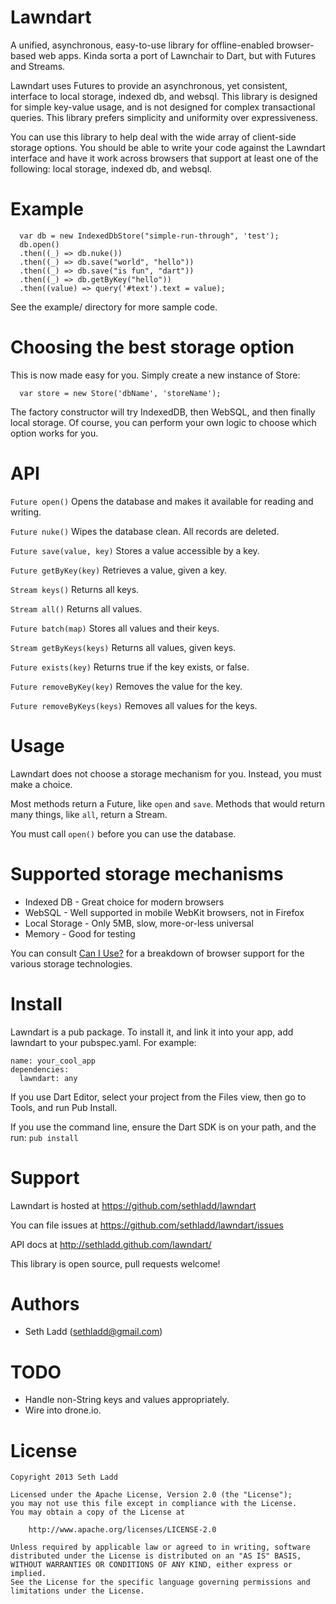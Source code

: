 # Lawndart

A unified, asynchronous, easy-to-use library for offline-enabled
browser-based web apps. Kinda sorta a port of Lawnchair to Dart,
but with Futures and Streams.

Lawndart uses Futures to provide an asynchronous, yet consistent,
interface to local storage, indexed db, and websql. This library is designed
for simple key-value usage, and is not designed for complex transactional
queries. This library prefers simplicity and uniformity over expressiveness.

You can use this library to help deal with the wide array of client-side
storage options. You should be able to write your code against the Lawndart
interface and have it work across browsers that support at least one of the
following: local storage, indexed db, and websql.

# Example
	  
	  var db = new IndexedDbStore("simple-run-through", 'test');
	  db.open()
	  .then((_) => db.nuke())
	  .then((_) => db.save("world", "hello"))
	  .then((_) => db.save("is fun", "dart"))
	  .then((_) => db.getByKey("hello"))
	  .then((value) => query('#text').text = value);
	  
See the example/ directory for more sample code.
	  
# Choosing the best storage option

This is now made easy for you. Simply create a new instance of Store:

      var store = new Store('dbName', 'storeName');
      
The factory constructor will try IndexedDB, then WebSQL, and then finally
local storage. Of course, you can perform your own logic to choose which
option works for you.

# API

`Future open()`
Opens the database and makes it available for reading and writing.

`Future nuke()`
Wipes the database clean. All records are deleted.

`Future save(value, key)`
Stores a value accessible by a key.

`Future getByKey(key)`
Retrieves a value, given a key.

`Stream keys()`
Returns all keys.

`Stream all()`
Returns all values.

`Future batch(map)`
Stores all values and their keys.

`Stream getByKeys(keys)`
Returns all values, given keys.

`Future exists(key)`
Returns true if the key exists, or false.

`Future removeByKey(key)`
Removes the value for the key.

`Future removeByKeys(keys)`
Removes all values for the keys.


# Usage

Lawndart does not choose a storage mechanism for you. Instead, you must
make a choice.

Most methods return a Future, like `open` and `save`.
Methods that would return many things, like `all`, return a Stream.

You must call `open()` before you can use the database.
	  
# Supported storage mechanisms

* Indexed DB - Great choice for modern browsers
* WebSQL - Well supported in mobile WebKit browsers, not in Firefox
* Local Storage - Only 5MB, slow, more-or-less universal
* Memory - Good for testing

You can consult [Can I Use?](http://caniuse.com) for a breakdown of browser
support for the various storage technologies.

# Install

Lawndart is a pub package. To install it, and link it into your app,
add lawndart to your pubspec.yaml. For example:

    name: your_cool_app
    dependencies:
      lawndart: any
      
If you use Dart Editor, select your project from the Files view, then go
to Tools, and run Pub Install.

If you use the command line, ensure the Dart SDK is on your path, and
the run: `pub install`

# Support

Lawndart is hosted at https://github.com/sethladd/lawndart

You can file issues at https://github.com/sethladd/lawndart/issues

API docs at http://sethladd.github.com/lawndart/

This library is open source, pull requests welcome!

# Authors

* Seth Ladd (sethladd@gmail.com)

# TODO

* Handle non-String keys and values appropriately.
* Wire into drone.io.

# License

	Copyright 2013 Seth Ladd
	
	Licensed under the Apache License, Version 2.0 (the "License");
	you may not use this file except in compliance with the License.
	You may obtain a copy of the License at
	
	    http://www.apache.org/licenses/LICENSE-2.0
	
	Unless required by applicable law or agreed to in writing, software
	distributed under the License is distributed on an "AS IS" BASIS,
	WITHOUT WARRANTIES OR CONDITIONS OF ANY KIND, either express or implied.
	See the License for the specific language governing permissions and
	limitations under the License.
